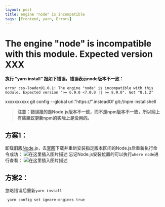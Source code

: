 ```yaml
---
layout: post
title: engine "node" is incompatible
tags: [Frontend, yarn, Errors]
---
```


# The engine "node" is incompatible with this module. Expected version XXX

**执行 “yarn install” 报如下错误，错误表示node版本不一致：**

```
error css-loader@1.0.1: The engine "node" is incompatible with this module. Expected version ">= 6.9.0 <7.0.0 || >= 8.9.0". Got "8.1.2"

```

xxxxxxxxxx git config --global url."https://".insteadOf git://npm installshell

> **注意：错误报的是Node.js版本不一致，而不是npm版本不一致，所以网上有些建议更新npm的实际上是没用的。**

## 方案1：

卸载旧版[Node](https://so.csdn.net/so/search?q=Node&spm=1001.2101.3001.7020).js，去[官网](https://nodejs.org/en/)下载并重新安装指定版本区间的Node.js后重新执行命令成功：
![在这里插入图片描述](https://cdn.jsdelivr.net/gh/darkchoco10099/img/20190805111242911.png)
忘记Node.js安装位置的可以执行`where node`进行查看：
![在这里插入图片描述](https://cdn.jsdelivr.net/gh/darkchoco10099/img/20190805111814339.png)

## 方案2：

忽略错误后重新`yarn install`

```
 yarn config set ignore-engines true
```